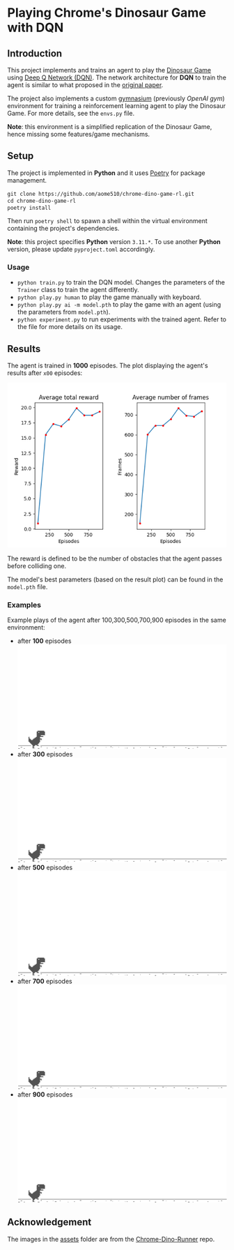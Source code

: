 # Playing Chrome's Dinosaur Game with DQN

## Introduction

This project implements and trains an agent to play the [Dinosaur Game](https://en.wikipedia.org/wiki/Dinosaur_Game) using [Deep Q Network (DQN)](https://en.wikipedia.org/wiki/Q-learning#Deep_Q-learning). The network architecture for **DQN** to train the agent is similar to what proposed in the [original paper](https://www.deepmind.com/publications/playing-atari-with-deep-reinforcement-learning).

The project also implements a custom [gymnasium](https://gymnasium.farama.org) (previously _OpenAI gym_) environment for training a reinforcement learning agent to play the Dinosaur Game. For more details, see the `envs.py` file.

**Note**: this environment is a simplified replication of the Dinosaur Game, hence missing some features/game mechanisms.

## Setup

The project is implemented in **Python** and it uses [Poetry](https://github.com/python-poetry/poetry) for package management.

```shell
git clone https://github.com/aome510/chrome-dino-game-rl.git
cd chrome-dino-game-rl
poetry install
```

Then run `poetry shell` to spawn a shell within the virtual environment containing the project's dependencies.

**Note**: this project specifies **Python** version `3.11.*`. To use another **Python** version, please update `pyproject.toml` accordingly.

### Usage

- `python train.py` to train the DQN model. Changes the parameters of the `Trainer` class to train the agent differently.
- `python play.py human` to play the game manually with keyboard.
- `python play.py ai -m model.pth` to play the game with an agent (using the parameters from `model.pth`).
- `python experiment.py` to run experiments with the trained agent. Refer to the file for more details on its usage.

## Results

The agent is trained in **1000** episodes. The plot displaying the agent's results after `x00` episodes:

![plot](./experiments/plot.png)

The reward is defined to be the number of obstacles that the agent passes before colliding one.

The model's best parameters (based on the result plot) can be found in the `model.pth` file.

### Examples

Example plays of the agent after 100,300,500,700,900 episodes in the same environment:

- after **100** episodes
  ![100 episodes](./experiments/model-100.gif)
- after **300** episodes
  ![300 episodes](./experiments/model-300.gif)
- after **500** episodes
  ![500 episodes](./experiments/model-500.gif)
- after **700** episodes
  ![700 episodes](./experiments/model-700.gif)
- after **900** episodes
  ![900 episodes](./experiments/model-900.gif)

## Acknowledgement

The images in the [assets](./assets/) folder are from the [Chrome-Dino-Runner](https://github.com/dhhruv/Chrome-Dino-Runner/tree/master/assets) repo.
